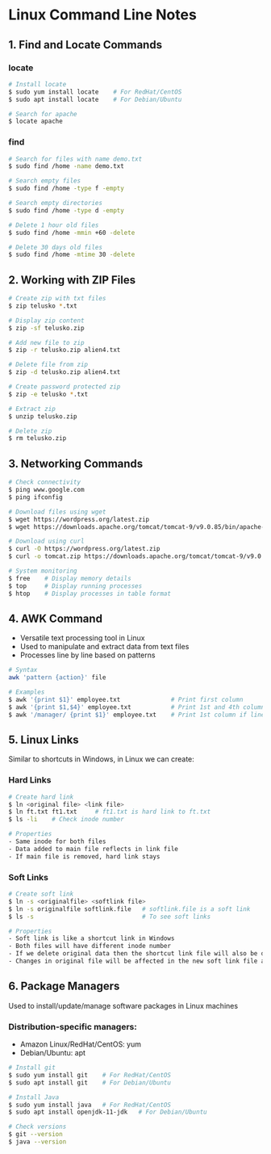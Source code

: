 # Linux Command Line Notes

## 1. Find and Locate Commands
### locate
```bash
# Install locate
$ sudo yum install locate    # For RedHat/CentOS
$ sudo apt install locate    # For Debian/Ubuntu

# Search for apache
$ locate apache
```

### find
```bash
# Search for files with name demo.txt
$ sudo find /home -name demo.txt

# Search empty files
$ sudo find /home -type f -empty

# Search empty directories
$ sudo find /home -type d -empty

# Delete 1 hour old files
$ sudo find /home -mmin +60 -delete

# Delete 30 days old files
$ sudo find /home -mtime 30 -delete
```

## 2. Working with ZIP Files
```bash
# Create zip with txt files
$ zip telusko *.txt

# Display zip content
$ zip -sf telusko.zip

# Add new file to zip
$ zip -r telusko.zip alien4.txt

# Delete file from zip
$ zip -d telusko.zip alien4.txt

# Create password protected zip
$ zip -e telusko *.txt

# Extract zip
$ unzip telusko.zip

# Delete zip
$ rm telusko.zip
```

## 3. Networking Commands
```bash
# Check connectivity
$ ping www.google.com
$ ping ifconfig

# Download files using wget
$ wget https://wordpress.org/latest.zip
$ wget https://downloads.apache.org/tomcat/tomcat-9/v9.0.85/bin/apache-tomcat-9.0.85.zip

# Download using curl
$ curl -O https://wordpress.org/latest.zip
$ curl -o tomcat.zip https://downloads.apache.org/tomcat/tomcat-9/v9.0.85/bin/apache-tomcat-9.0.85.zip

# System monitoring
$ free    # Display memory details
$ top     # Display running processes
$ htop    # Display processes in table format
```

## 4. AWK Command
- Versatile text processing tool in Linux
- Used to manipulate and extract data from text files
- Processes line by line based on patterns

```bash
# Syntax
awk 'pattern {action}' file

# Examples
$ awk '{print $1}' employee.txt              # Print first column
$ awk '{print $1,$4}' employee.txt           # Print 1st and 4th column
$ awk '/manager/ {print $1}' employee.txt    # Print 1st column if line contains 'manager'
```

## 5. Linux Links
Similar to shortcuts in Windows, in Linux we can create:

### Hard Links
```bash
# Create hard link
$ ln <original file> <link file>
$ ln ft.txt ft1.txt     # ft1.txt is hard link to ft.txt
$ ls -li    # Check inode number

# Properties
- Same inode for both files
- Data added to main file reflects in link file
- If main file is removed, hard link stays
```

### Soft Links
```bash
# Create soft link
$ ln -s <originalfile> <softlink file>
$ ln -s originalfile softlink.file   # softlink.file is a soft link
$ ls -s                              # To see soft links

# Properties
- Soft link is like a shortcut link in Windows
- Both files will have different inode number
- If we delete original data then the shortcut link file will also be deleted
- Changes in original file will be affected in the new soft link file as well
```

## 6. Package Managers
Used to install/update/manage software packages in Linux machines

### Distribution-specific managers:
- Amazon Linux/RedHat/CentOS: yum
- Debian/Ubuntu: apt

```bash
# Install git
$ sudo yum install git    # For RedHat/CentOS
$ sudo apt install git    # For Debian/Ubuntu

# Install Java
$ sudo yum install java   # For RedHat/CentOS
$ sudo apt install openjdk-11-jdk   # For Debian/Ubuntu

# Check versions
$ git --version
$ java --version
```